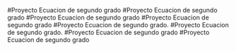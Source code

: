 #Proyecto Ecuacion de segundo grado
#Proyecto Ecuacion de segundo grado
#Proyecto Ecuacion de segundo grado
#Proyecto Ecuacion de segundo grado
#Proyecto Ecuacion de segundo grado.
#Proyecto Ecuacion de segundo grado.
#Proyecto Ecuacion de segundo grado
#Proyecto Ecuacion de segundo grado
